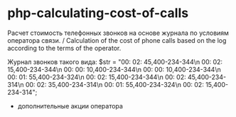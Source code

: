 # php-calculating-cost-of-calls
Расчет стоимость телефонных звонков на основе журнала по условиям оператора связи. / Calculation of the cost of phone calls based on the log according to the terms of the operator.

Журнал звонков такого вида: 
$str = "00: 02: 45,400-234-344\n
00: 02: 15,400-234-344\n
00: 00: 10,400-234-344\n
00: 00: 10,400-234-344\n
00: 01: 55,400-234-324\n
00: 02: 15,400-234-344\n
00: 02: 45,400-234-314\n
00: 02: 35,400-234-314\n
00: 01: 55,400-234-324\n
00: 02: 15,400-234-314";

+ дополнительные акции оператора
